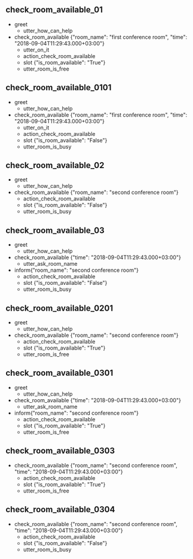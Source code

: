 ## check_room_available_01
* greet
    - utter_how_can_help
* check_room_available {"room_name": "first conference room", "time": "2018-09-04T11:29:43.000+03:00"}
    - utter_on_it
    - action_check_room_available
    - slot {"is_room_available": "True"}
    - utter_room_is_free

## check_room_available_0101
* greet
    - utter_how_can_help
* check_room_available {"room_name": "first conference room", "time": "2018-09-04T11:29:43.000+03:00"}
    - utter_on_it
    - action_check_room_available
    - slot {"is_room_available": "False"}
    - utter_room_is_busy

## check_room_available_02
* greet
    - utter_how_can_help
* check_room_available {"room_name": "second conference room"}
    - action_check_room_available
    - slot {"is_room_available": "False"}
    - utter_room_is_busy

## check_room_available_03
* greet
    - utter_how_can_help
* check_room_available {"time": "2018-09-04T11:29:43.000+03:00"}
    - utter_ask_room_name
* inform{"room_name": "second conference room"}
    - action_check_room_available
    - slot {"is_room_available": "False"}
    - utter_room_is_busy

## check_room_available_0201
* greet
    - utter_how_can_help
* check_room_available {"room_name": "second conference room"}
    - action_check_room_available
    - slot {"is_room_available": "True"}
    - utter_room_is_free

## check_room_available_0301
* greet
    - utter_how_can_help
* check_room_available {"time": "2018-09-04T11:29:43.000+03:00"}
    - utter_ask_room_name
* inform{"room_name": "second conference room"}
    - action_check_room_available
    - slot {"is_room_available": "True"}
    - utter_room_is_free

## check_room_available_0303
* check_room_available {"room_name": "second conference room", "time": "2018-09-04T11:29:43.000+03:00"}
    - action_check_room_available
    - slot {"is_room_available": "True"}
    - utter_room_is_free

## check_room_available_0304
* check_room_available {"room_name": "second conference room", "time": "2018-09-04T11:29:43.000+03:00"}
    - action_check_room_available
    - slot {"is_room_available": "False"}
    - utter_room_is_busy

